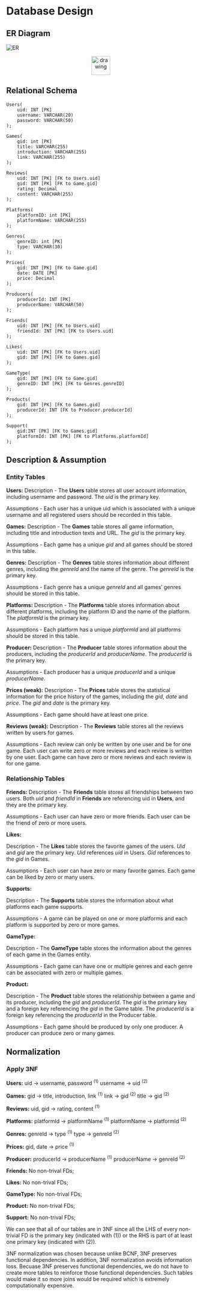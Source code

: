 # Database Design

## ER Diagram

![ER](./image/PT1%20Stage2%20ERD.png)
<center><img src="./image/crow-s-foot-notation.png" alt="drawing" width="50"/></center>

## Relational Schema

```mysql
Users(
    uid: INT [PK]
    username: VARCHAR(20)
    password: VARCHAR(50)
);
```
```mysql
Games(
    gid: int [PK]
    title: VARCHAR(255)
    introduction: VARCHAR(255)
    link: VARCHAR(255)
);
```
```mysql
Reviews(
    uid: INT [PK] [FK to Users.uid]
    gid: INT [PK] [FK to Game.gid]
    rating: Decimal
    content: VARCHAR(255)
);
```
```mysql
Platforms(
    platformID: int [PK]
    platformName: VARCHAR(255)
);
```
```mysql
Genres(
    genreID: int [PK]
    type: VARCHAR(30)
);
```
```mysql
Prices(
    gid: INT [PK] [FK to Game.gid]
    date: DATE [PK]
    price: Decimal
);
```
```mysql
Producers( 
    producerId: INT [PK]
    producerName: VARCHAR(50)
);
```

```mysql
Friends(
    uid: INT [PK] [FK to Users.uid]
    friendId: INT [PK] [FK to Users.uid]
);
```

```mysql
Likes(
    uid: INT [PK] [FK to Users.uid]
    gid: INT [PK] [FK to Games.gid]
);
```

```mysql
GameType(
    gid: INT [PK] [FK to Game.gid]
    genreID: INT [PK] [FK to Genres.genreID]
);
```

```mysql
Products(
    gid: INT [PK] [FK to Games.gid]
    producerId: INT [FK to Producer.producerId]
);
```

```mysql
Support(	
    gid:INT [PK] [FK to Games.gid]
    platformId: INT [PK] [FK to Platforms.platformId]
);
```

## Description & Assumption
### Entity Tables
**Users:**
Description - The **Users** table stores all user account information, including username and password. The $uid$ is the primary key. 

Assumptions - Each user has a unique uid which is associated with a unique username and all registered users should be recorded in this table.

**Games:**
Description - The **Games** table stores all game information, including title and introduction texts and URL. The $gid$ is the primary key.

Assumptions - Each game has a unique $gid$ and all games should be stored in this table.

**Genres:**
Description - The **Genres** table stores information about different genres, including the $genreId$ and the name of the genre. The $genreId$ is the primary key.

Assumptions - Each genre has a unique $genreId$ and all games’ genres should be stored in this table.

**Platforms:**
Description - The **Platforms** table stores information about different platforms, including the platform ID and the name of the platform. The $platformId$ is the primary key.

Assumptions - Each platform has a unique $platformId$ and all platforms should be stored in this table.

**Producer:**
Description - The **Producer** table stores information about the producers, including the $producerId$ and $producerName$. The $producerId$ is the primary key.

Assumptions - Each producer has a unique $producerId$ and a unique $producerName$.

**Prices (weak):**
Description - The **Prices** table stores the statistical information for the price history of the games, including the $gid$, $date$ and $price$. The $gid$ and $date$ is the primary key. 

Assumptions - Each game should have at least one price.

**Reviews (weak):**
Description - The **Reviews** table stores all the reviews written by users for games.

Assumptions - Each review can only be written by one user and be for one game. Each user can write zero or more reviews and each review is written by one user. Each game can have zero or more reviews and each review is for one game.

### Relationship Tables

**Friends:**
Description - The **Friends** table stores all friendships between two users. Both $uid$ and $friendId$ in **Friends** are referencing uid in **Users**, and they are the primary key.

Assumptions - Each user can have zero or more friends. Each user can be the friend of zero or more users.

**Likes:**

Description - The **Likes** table stores the favorite games of the users. $Uid$ and $gid$ are the primary key. $Uid$ references $uid$ in Users. $Gid$ references to the $gid$ in Games.

Assumptions - Each user can have zero or many favorite games. Each game can be liked by zero or many users.

**Supports:**

Description - The **Supports** table stores the information about what platforms each game supports. 

Assumptions - A game can be played on one or more platforms and each platform is supported by zero or more games.

**GameType:**

Description - The **GameType** table stores the information about the genres of each game in the Games entity.

Assumptions - Each game can have one or multiple genres and each genre can be associated with zero or multiple games.

**Product:**

Description - The **Product** table stores the relationship between a game and its producer, including the $gid$ and $producerId$. The $gid$ is the primary key and a foreign key referencing the $gid$ in the Game table. The $producerId$ is a foreign key referencing the $producerId$ in the Producer table.

Assumptions - Each game should be produced by only one producer. A producer can produce zero or many games.


## Normalization

### Apply 3NF
**Users:**
uid $\to$ username, password $^{(1)}$
username $\to$ uid $^{(2)}$

**Games:**
gid $\to$ title, introduction, link $^{(1)}$
link $\to$ gid $^{(2)}$
title $\to$ gid $^{(2)}$

**Reviews:**
uid, gid $\to$ rating, content $^{(1)}$

**Platforms:**
platformId $\to$ platformName $^{(1)}$
platformName $\to$ platformId $^{(2)}$

**Genres:**
genreId $\to$ type $^{(1)}$
type $\to$ genreId $^{(2)}$

**Prices:**
gid, date $\to$ price $^{(1)}$

**Producer:**
producerId $\to$ producerName $^{(1)}$
producerName $\to$ genreId $^{(2)}$

**Friends:**
No non-trival FDs;

**Likes:**
No non-trival FDs;

**GameType:**
No non-trival FDs;

**Product:**
No non-trival FDs;

**Support:**
No non-trival FDs;

We can see that all of our tables are in 3NF since all the LHS of every non-trivial FD is the primary key (indicated with ${(1)}$) or the RHS is part of at least one primary key (indicated with ${(2)}$).

3NF normalization was chosen because unlike BCNF, 3NF preserves functional dependencies. In addition, 3NF normalization avoids information loss. Becuase 3NF preserves functional dependencies, we do not have to create more tables to reinforce those functional dependencies. Such tables would make it so more joins would be required which is extremely computationally expensive. 
